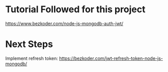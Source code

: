 # Tutorial Followed for this project

https://www.bezkoder.com/node-js-mongodb-auth-jwt/

# Next Steps

Implement refresh token: https://bezkoder.com/jwt-refresh-token-node-js-mongodb/
